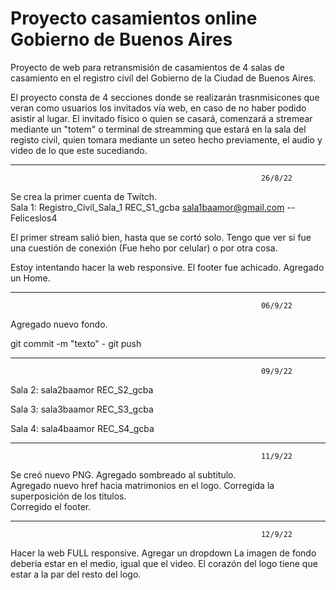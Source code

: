 # Proyecto casamientos online Gobierno de Buenos Aires

Proyecto de web para retransmisión de casamientos de 4 salas de casamiento en el registro civil del Gobierno de la Ciudad de Buenos Aires.

El proyecto consta de 4 secciones donde se realizarán trasnmisicones que veran como usuarios los invitados vía web, en caso de no haber podido asistir al lugar. El invitado físico o quien se casará, comenzará a stremear mediante un "totem" o terminal de streamming que estará en la sala del registo civil, quien tomara mediante un seteo hecho previamente, el audio y video de lo que este sucediando.
_______________________________________________________________________________________________________________________________________________________________________
                                                            26/8/22
Se crea la primer cuenta de Twitch.                                                                     
Sala 1: Registro_Civil_Sala_1
REC_S1_gcba 
sala1baamor@gmail.com -- Feliceslos4

El primer stream salió bien, hasta que se cortó solo. Tengo que ver si fue una cuestión de conexión (Fue heho por celular) o por otra cosa. 

Estoy intentando hacer la web responsive.
El footer fue achicado. 
Agregado un Home.

_______________________________________________________________________________________________________________________________________________________________________
                                                            06/9/22

Agregado nuevo fondo.

git commit -m "texto" -  git push


_______________________________________________________________________________________________________________________________________________________________________
                                                            09/9/22
Sala 2:
sala2baamor
REC_S2_gcba

Sala 3: 
sala3baamor
REC_S3_gcba

Sala 4:
sala4baamor
REC_S4_gcba

_______________________________________________________________________________________________________________________________________________________________________
                                                            11/9/22

Se creó nuevo PNG. 
Agregado sombreado al subtitulo.   
Agregado nuevo href hacia matrimonios en el logo. 
Corregida la superposición de los titulos.      
Corregido el footer.                                                     


_______________________________________________________________________________________________________________________________________________________________________
                                                            12/9/22

Hacer la web FULL responsive. 
Agregar un dropdown
La imagen de fondo deberia estar en el medio, igual que el video. 
El corazón del logo tiene que estar a la par del resto del logo. 
